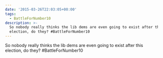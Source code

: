 ```yaml
---
date: '2015-03-26T22:03:05+00:00'
tags:
  - BattleForNumber10
description: >-
  So nobody really thinks the lib dems are even going to exist after this
  election, do they? #BattleForNumber10
---
```

So nobody really thinks the lib dems are even going to exist after this election, do they? #BattleForNumber10

